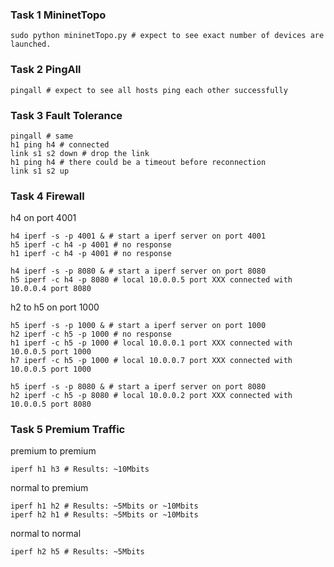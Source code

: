 ### Task 1 MininetTopo

```shell
sudo python mininetTopo.py # expect to see exact number of devices are launched.
```

### Task 2 PingAll

```shell
pingall # expect to see all hosts ping each other successfully
```

### Task 3 Fault Tolerance

```shell
pingall # same
h1 ping h4 # connected
link s1 s2 down # drop the link
h1 ping h4 # there could be a timeout before reconnection
link s1 s2 up
```

### Task 4 Firewall

h4 on port 4001

```shell
h4 iperf -s -p 4001 & # start a iperf server on port 4001
h5 iperf -c h4 -p 4001 # no response
h1 iperf -c h4 -p 4001 # no response
```

```shell
h4 iperf -s -p 8080 & # start a iperf server on port 8080
h5 iperf -c h4 -p 8080 # local 10.0.0.5 port XXX connected with 10.0.0.4 port 8080
```

h2 to h5 on port 1000

```shell
h5 iperf -s -p 1000 & # start a iperf server on port 1000
h2 iperf -c h5 -p 1000 # no response
h1 iperf -c h5 -p 1000 # local 10.0.0.1 port XXX connected with 10.0.0.5 port 1000
h7 iperf -c h5 -p 1000 # local 10.0.0.7 port XXX connected with 10.0.0.5 port 1000
```

```shell
h5 iperf -s -p 8080 & # start a iperf server on port 8080
h2 iperf -c h5 -p 8080 # local 10.0.0.2 port XXX connected with 10.0.0.5 port 8080
```

### Task 5 Premium Traffic

premium to premium

```shell
iperf h1 h3 # Results: ~10Mbits
```

normal to premium

```shell
iperf h1 h2 # Results: ~5Mbits or ~10Mbits
iperf h2 h1 # Results: ~5Mbits or ~10Mbits
```

normal to normal 

```shell
iperf h2 h5 # Results: ~5Mbits
```

